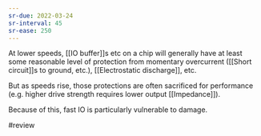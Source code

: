 ```yaml
---
sr-due: 2022-03-24
sr-interval: 45
sr-ease: 250
---
```


At lower speeds, [[IO buffer]]s etc on a chip will generally have at least some reasonable level of protection from momentary overcurrent ([[Short circuit]]s to ground, etc.), [[Electrostatic discharge]], etc.

But as speeds rise, those protections are often sacrificed for performance (e.g. higher drive strength requires lower output [[Impedance]]).

Because of this, fast IO is particularly vulnerable to damage.

#review 